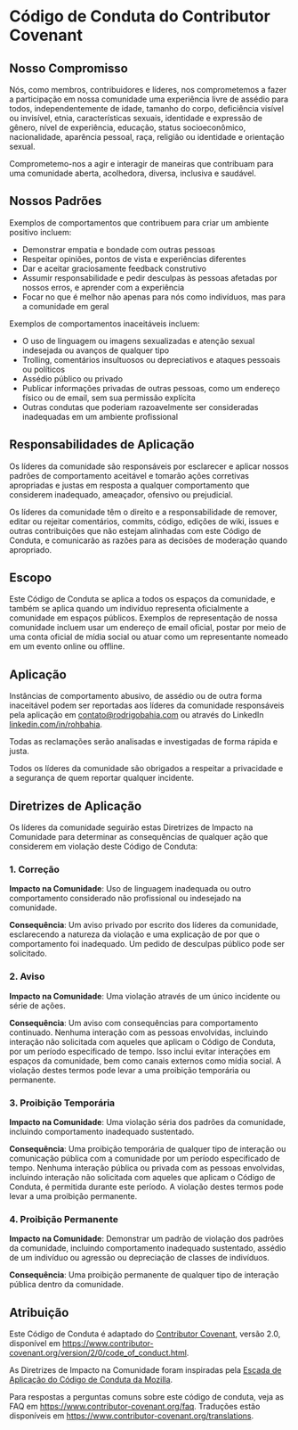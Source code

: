 # Código de Conduta do Contributor Covenant

## Nosso Compromisso

Nós, como membros, contribuidores e líderes, nos comprometemos a fazer a participação em nossa comunidade uma experiência livre de assédio para todos, independentemente de idade, tamanho do corpo, deficiência visível ou invisível, etnia, características sexuais, identidade e expressão de gênero, nível de experiência, educação, status socioeconômico, nacionalidade, aparência pessoal, raça, religião ou identidade e orientação sexual.

Comprometemo-nos a agir e interagir de maneiras que contribuam para uma comunidade aberta, acolhedora, diversa, inclusiva e saudável.

## Nossos Padrões

Exemplos de comportamentos que contribuem para criar um ambiente positivo incluem:

- Demonstrar empatia e bondade com outras pessoas
- Respeitar opiniões, pontos de vista e experiências diferentes
- Dar e aceitar graciosamente feedback construtivo
- Assumir responsabilidade e pedir desculpas às pessoas afetadas por nossos erros, e aprender com a experiência
- Focar no que é melhor não apenas para nós como indivíduos, mas para a comunidade em geral

Exemplos de comportamentos inaceitáveis incluem:

- O uso de linguagem ou imagens sexualizadas e atenção sexual indesejada ou avanços de qualquer tipo
- Trolling, comentários insultuosos ou depreciativos e ataques pessoais ou políticos
- Assédio público ou privado
- Publicar informações privadas de outras pessoas, como um endereço físico ou de email, sem sua permissão explícita
- Outras condutas que poderiam razoavelmente ser consideradas inadequadas em um ambiente profissional

## Responsabilidades de Aplicação

Os líderes da comunidade são responsáveis por esclarecer e aplicar nossos padrões de comportamento aceitável e tomarão ações corretivas apropriadas e justas em resposta a qualquer comportamento que considerem inadequado, ameaçador, ofensivo ou prejudicial.

Os líderes da comunidade têm o direito e a responsabilidade de remover, editar ou rejeitar comentários, commits, código, edições de wiki, issues e outras contribuições que não estejam alinhadas com este Código de Conduta, e comunicarão as razões para as decisões de moderação quando apropriado.

## Escopo

Este Código de Conduta se aplica a todos os espaços da comunidade, e também se aplica quando um indivíduo representa oficialmente a comunidade em espaços públicos. Exemplos de representação de nossa comunidade incluem usar um endereço de email oficial, postar por meio de uma conta oficial de mídia social ou atuar como um representante nomeado em um evento online ou offline.

## Aplicação

Instâncias de comportamento abusivo, de assédio ou de outra forma inaceitável podem ser reportadas aos líderes da comunidade responsáveis pela aplicação em contato@rodrigobahia.com ou através do LinkedIn [linkedin.com/in/rohbahia](https://www.linkedin.com/in/rohbahia/).

Todas as reclamações serão analisadas e investigadas de forma rápida e justa.

Todos os líderes da comunidade são obrigados a respeitar a privacidade e a segurança de quem reportar qualquer incidente.

## Diretrizes de Aplicação

Os líderes da comunidade seguirão estas Diretrizes de Impacto na Comunidade para determinar as consequências de qualquer ação que considerem em violação deste Código de Conduta:

### 1. Correção

**Impacto na Comunidade**: Uso de linguagem inadequada ou outro comportamento considerado não profissional ou indesejado na comunidade.

**Consequência**: Um aviso privado por escrito dos líderes da comunidade, esclarecendo a natureza da violação e uma explicação de por que o comportamento foi inadequado. Um pedido de desculpas público pode ser solicitado.

### 2. Aviso

**Impacto na Comunidade**: Uma violação através de um único incidente ou série de ações.

**Consequência**: Um aviso com consequências para comportamento continuado. Nenhuma interação com as pessoas envolvidas, incluindo interação não solicitada com aqueles que aplicam o Código de Conduta, por um período especificado de tempo. Isso inclui evitar interações em espaços da comunidade, bem como canais externos como mídia social. A violação destes termos pode levar a uma proibição temporária ou permanente.

### 3. Proibição Temporária

**Impacto na Comunidade**: Uma violação séria dos padrões da comunidade, incluindo comportamento inadequado sustentado.

**Consequência**: Uma proibição temporária de qualquer tipo de interação ou comunicação pública com a comunidade por um período especificado de tempo. Nenhuma interação pública ou privada com as pessoas envolvidas, incluindo interação não solicitada com aqueles que aplicam o Código de Conduta, é permitida durante este período. A violação destes termos pode levar a uma proibição permanente.

### 4. Proibição Permanente

**Impacto na Comunidade**: Demonstrar um padrão de violação dos padrões da comunidade, incluindo comportamento inadequado sustentado, assédio de um indivíduo ou agressão ou depreciação de classes de indivíduos.

**Consequência**: Uma proibição permanente de qualquer tipo de interação pública dentro da comunidade.

## Atribuição

Este Código de Conduta é adaptado do [Contributor Covenant][homepage], versão 2.0, disponível em https://www.contributor-covenant.org/version/2/0/code_of_conduct.html.

As Diretrizes de Impacto na Comunidade foram inspiradas pela [Escada de Aplicação do Código de Conduta da Mozilla](https://github.com/mozilla/diversity).

[homepage]: https://www.contributor-covenant.org

Para respostas a perguntas comuns sobre este código de conduta, veja as FAQ em https://www.contributor-covenant.org/faq. Traduções estão disponíveis em https://www.contributor-covenant.org/translations.